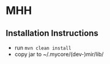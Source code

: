 
# MHH

## Installation Instructions

* run `mvn clean install`
* copy jar to ~/.mycore/(dev-)mir/lib/

